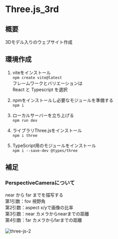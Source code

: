 # Three.js_3rd
## 概要
3Dモデル入りのウェブサイト作成<br>

## 環境作成
1. viteをインストール<br>
`npm create vite@latest`<br>
フレームワークとバリエーションは<br>
React と Typescript を選択<br>

2. npmをインストールし必要なモジュールを準備する<br>
`npm i`<br>

3. ローカルサーバーを立ち上げる<br>
`npm run dev`<br>

4. ライブラリThree.jsをインストール<br>
`npm i three`<br>

5. TypeScript用のモジュールをインストール<br>
`npm i --save-dev @types/three`<br>

## 補足
### PerspectiveCameraについて
near から far までを描写する<br>
第1引数：fov 視野角<br>
第2引数：aspect x/yで画像の比率<br>
第3引数：near カメラからnearまでの距離<br>
第4引数：far カメラからfarまでの距離<br>
<br>
![three-js-2](https://user-images.githubusercontent.com/95268598/211558266-bb4ba279-b378-415e-b4f0-e13cd09583d0.jpg)
